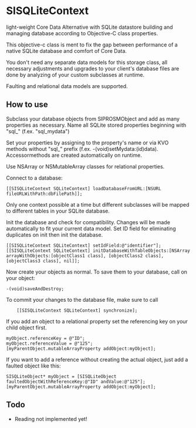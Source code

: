 SISQLiteContext
===============

light-weight Core Data Alternative with SQLite datastore building and managing database according to Objective-C class properties.

This objective-c class is ment to fix the gap between performance of a native SQLite database and comfort of Core Data.

You don't need any separate data models for this storage class, all necessary adjustments and upgrades to your client's database files are done by analyzing of your custom subclasses at runtime.

Faulting and relational data models are supported.

How to use
----------

Subclass your database objects from SIPROSMObject and add as many properties as necessary. Name all SQLite stored properties beginning with "sql_" (f.ex. "sql_mydata")

Set your properties by assigning to the property's name or via KVO methods without "sql_" prefix (f.ex. -(void)setMydata:(id)data). Accessormethods are created automatically on runtime.

Use NSArray or NSMutableArray classes for relational properties.

Connect to a database:

	[[SISQLiteContext SQLiteContext] loadDatabaseFromURL:[NSURL fileURLWithPath:dbFilePath]];

Only one context possible at a time but different subclasses will be mapped to different tables in your SQLite database.

Init the database and check for compatibility. Changes will be made automatically to fit your current data model. Set ID field for eliminating duplicates on init then init the database.

	[[SISQLiteContext SQLiteContext] setIdField:@"identifier"];
    [[SISQLiteContext SQLiteContext] initDatabaseWithTableObjects:[NSArray arrayWithObjects:[objectClass1 class], [objectClass2 class], [objectClass3 class], nil]];
    
Now create your objects as normal. To save them to your database, call on your object:

	-(void)saveAndDestroy;

To commit your changes to the database file, make sure to call

	    [[SISQLiteContext SQLiteContext] synchronize];

If you add an object to a relational property set the referencing key on your child object first.

	myObject.referenceKey = @"ID";
	myObject.referenceValue = @"125";
	[myParentObject.mutableArrayProperty addObject:myObject];
	
If you want to add a reference without creating the actual object, just add a faulted object like this:

	SISQLiteObject* myObject = [SISQLiteObject faultedObjectWithReferenceKey:@"ID" andValue:@"125"];
	[myParentObject.mutableArrayProperty addObject:myObject];

Todo
----

- Reading not implemented yet!
